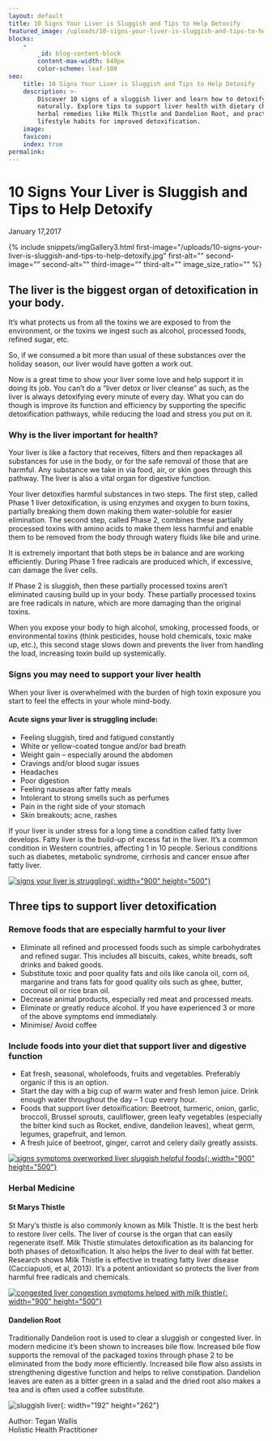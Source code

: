 ```yaml
---
layout: default
title: 10 Signs Your Liver is Sluggish and Tips to Help Detoxify
featured_image: /uploads/10-signs-your-liver-is-sluggish-and-tips-to-help-detoxify.jpg
blocks:
    -
        _id: blog-content-block
        content-max-width: 640px
        color-scheme: leaf-100
seo:
    title: 10 Signs Your Liver is Sluggish and Tips to Help Detoxify
    description: >-
        Discover 10 signs of a sluggish liver and learn how to detoxify
        naturally. Explore tips to support liver health with dietary changes,
        herbal remedies like Milk Thistle and Dandelion Root, and practical
        lifestyle habits for improved detoxification.
    image:
    favicon:
    index: true
permalink:
---
```

# 10 Signs Your Liver is Sluggish and Tips to Help Detoxify

January 17,2017

{% include snippets/imgGallery3.html first-image="/uploads/10-signs-your-liver-is-sluggish-and-tips-to-help-detoxify.jpg" first-alt="" second-image="" second-alt="" third-image="" third-alt="" image_size_ratio="" %}

## **The liver is the biggest organ of detoxification in your body.**

It’s what protects us from all the toxins we are exposed to from the environment, or the toxins we ingest such as alcohol, processed foods, refined sugar, etc.

So, if we consumed a bit more than usual of these substances over the holiday season, our liver would have gotten a work out.

Now is a great time to show your liver some love and help support it in doing its job. You can’t do a “liver detox or liver cleanse” as such, as the liver is always detoxifying every minute of every day. What you can do though is improve its function and efficiency by supporting the specific detoxification pathways, while reducing the load and stress you put on it.

### Why is the liver important for health?

Your liver is like a factory that receives, filters and then repackages all substances for use in the body, or for the safe removal of those that are harmful. Any substance we take in via food, air, or skin goes through this pathway. The liver is also a vital organ for digestive function.

Your liver detoxifies harmful substances in two steps. The first step, called Phase 1 liver detoxification, is using enzymes and oxygen to burn toxins, partially breaking them down making them water-soluble for easier elimination. The second step, called Phase 2, combines these partially processed toxins with amino acids to make them less harmful and enable them to be removed from the body through watery fluids like bile and urine.

It is extremely important that both steps be in balance and are working efficiently. During Phase 1 free radicals are produced which, if excessive, can damage the liver cells.

If Phase 2 is sluggish, then these partially processed toxins aren’t eliminated causing build up in your body. These partially processed toxins are free radicals in nature, which are more damaging than the original toxins.

When you expose your body to high alcohol, smoking, processed foods, or environmental toxins (think pesticides, house hold chemicals, toxic make up, etc.), this second stage slows down and prevents the liver from handling the load, increasing toxin build up systemically.

### Signs you may need to support your liver health

When your liver is overwhelmed with the burden of high toxin exposure you start to feel the effects in your whole mind-body.

#### Acute signs your liver is struggling include:

* Feeling sluggish, tired and fatigued constantly
* White or yellow-coated tongue and/or bad breath
* Weight gain – especially around the abdomen
* Cravings and/or blood sugar issues
* Headaches
* Poor digestion
* Feeling nauseas after fatty meals
* Intolerant to strong smells such as perfumes
* Pain in the right side of your stomach
* Skin breakouts; acne, rashes

If your liver is under stress for a long time a condition called fatty liver develops. Fatty liver is the build-up of excess fat in the liver. It’s a common condition in Western countries, affecting 1 in 10 people. Serious conditions such as diabetes, metabolic syndrome, cirrhosis and cancer ensue after fatty liver.

[![signs your liver is struggling](https://www.sukhavatibali.com/wp-content/uploads/2017/01/signs-your-liver-is-struggling.jpg){: width="900" height="500"}](https://www.sukhavatibali.com/wp-content/uploads/2017/01/signs-your-liver-is-struggling.jpg)

## **Three tips to support liver detoxification**

### Remove foods that are especially harmful to your liver

* Eliminate all refined and processed foods such as simple carbohydrates and refined sugar. This includes all biscuits, cakes, white breads, soft drinks and baked goods.
* Substitute toxic and poor quality fats and oils like canola oil, corn oil, margarine and trans fats for good quality oils such as ghee, butter, coconut oil or rice bran oil.
* Decrease animal products, especially red meat and processed meats.
* Eliminate or greatly reduce alcohol. If you have experienced 3 or more of the above symptoms end immediately.
* Minimise/ Avoid coffee

### Include foods into your diet that support liver and digestive function

* Eat fresh, seasonal, wholefoods, fruits and vegetables. Preferably organic if this is an option.
* Start the day with a big cup of warm water and fresh lemon juice. Drink enough water throughout the day – 1 cup every hour.
* Foods that support liver detoxification: Beetroot, turmeric, onion, garlic, broccoli, Brussel sprouts, cauliflower, green leafy vegetables (especially the bitter kind such as Rocket, endive, dandelion leaves), wheat germ, legumes, grapefruit, and lemon.
* A fresh juice of beetroot, ginger, carrot and celery daily greatly assists.

[![signs symptoms overworked liver sluggish helpful foods](https://www.sukhavatibali.com/wp-content/uploads/2017/01/foods-that-support-liver.jpg){: width="900" height="500"}](https://www.sukhavatibali.com/wp-content/uploads/2017/01/foods-that-support-liver.jpg)

### Herbal Medicine

#### St Marys Thistle

St Mary’s thistle is also commonly known as Milk Thistle. It is the best herb to restore liver cells. The liver of course is the organ that can easily regenerate itself. Milk Thistle stimulates detoxification as its balancing for both phases of detoxification. It also helps the liver to deal with fat better. Research shows Milk Thistle is effective in treating fatty liver disease (Cacciapuoti, et al, 2013). It’s a potent antioxidant so protects the liver from harmful free radicals and chemicals.

[![congested liver congestion symptoms helped with milk thistle](https://www.sukhavatibali.com/wp-content/uploads/2017/01/herbs-that-support-liver.jpg){: width="900" height="500"}](https://www.sukhavatibali.com/wp-content/uploads/2017/01/herbs-that-support-liver.jpg)

#### Dandelion Root

Traditionally Dandelion root is used to clear a sluggish or congested liver. In modern medicine it’s been shown to increases bile flow. Increased bile flow supports the removal of the packaged toxins through phase 2 to be eliminated from the body more efficiently. Increased bile flow also assists in strengthening digestive function and helps to relive constipation. Dandelion leaves are eaten as a bitter green in a salad and the dried root also makes a tea and is often used a coffee substitute.

![sluggish liver](https://www.sukhavatibali.com/wp-content/uploads/2018/10/tegan-final2-2-1500357848-medium.jpg){: width="192" height="262"}

Author: Tegan Wallis<br>Holistic Health Practitioner